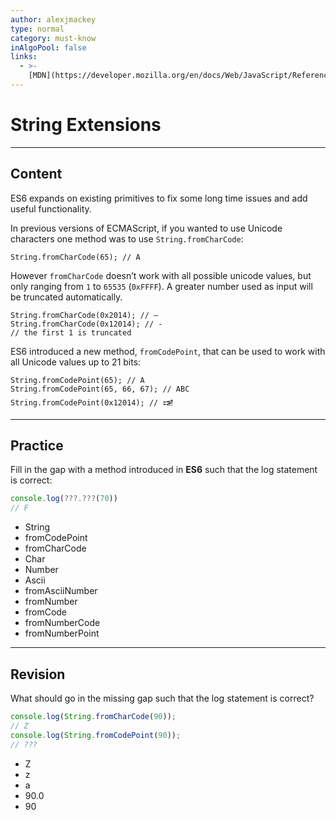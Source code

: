 ```yaml
---
author: alexjmackey
type: normal
category: must-know
inAlgoPool: false
links:
  - >-
    [MDN](https://developer.mozilla.org/en/docs/Web/JavaScript/Reference/Global_Objects/String/fromCharCode){website}
---
```


# String Extensions


---

## Content

ES6 expands on existing primitives to fix some long time issues and add useful functionality.

In previous versions of ECMAScript, if you wanted to use Unicode characters one method was to use `String.fromCharCode`:

```plain-text
String.fromCharCode(65); // A
```

However `fromCharCode` doesn’t work with all possible unicode values, but only ranging from `1` to `65535` (`0xFFFF`). A greater number used as input will be truncated automatically.

```plain-text
String.fromCharCode(0x2014); // —
String.fromCharCode(0x12014); // -
// the first 1 is truncated
```

ES6 introduced a new method, `fromCodePoint`, that can be used to work with all Unicode values up to 21 bits:

```plain-text
String.fromCodePoint(65); // A
String.fromCodePoint(65, 66, 67); // ABC
String.fromCodePoint(0x12014); // 𒀔
```


---

## Practice

Fill in the gap with a method introduced in **ES6** such that the log statement is correct:

```javascript
console.log(???.???(70))
// F
```

- String
- fromCodePoint
- fromCharCode
- Char
- Number
- Ascii
- fromAsciiNumber
- fromNumber
- fromCode
- fromNumberCode
- fromNumberPoint


---

## Revision

What should go in the missing gap such that the log statement is correct?

```javascript
console.log(String.fromCharCode(90));
// Z
console.log(String.fromCodePoint(90));
// ???
```

- Z
- z
- a
- 90.0
- 90
 
